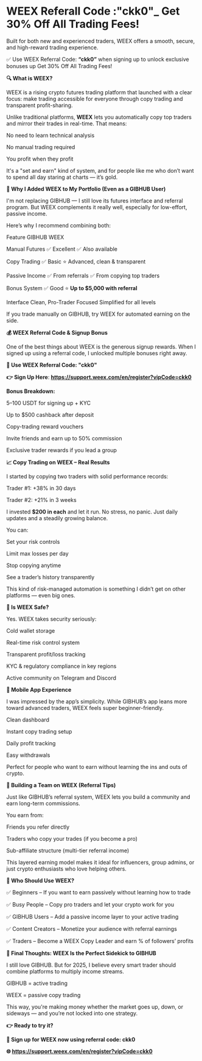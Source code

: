 # WEEX Referall Code :"ckk0"_ Get 30% Off All Trading Fees!

Built for both new and experienced traders, WEEX offers a smooth, secure, and high-reward trading experience.

✅ Use WEEX Referral Code: **“ckk0”** when signing up to unlock exclusive bonuses up Get 30% Off All Trading Fees!

**🔍 What is WEEX?**

WEEX is a rising crypto futures trading platform that launched with a clear focus: make trading accessible for everyone through copy trading and transparent profit-sharing.

Unlike traditional platforms, **WEEX** lets you automatically copy top traders and mirror their trades in real-time. That means:

No need to learn technical analysis

No manual trading required

You profit when they profit

It's a "set and earn" kind of system, and for people like me who don’t want to spend all day staring at charts — it’s gold.

**🚀 Why I Added WEEX to My Portfolio (Even as a GIBHUB User)**

I'm not replacing GIBHUB — I still love its futures interface and referral program. But WEEX complements it really well, especially for low-effort, passive income.

Here’s why I recommend combining both:

Feature	GIBHUB  	WEEX

Manual Futures	✅ Excellent	✅ Also available

Copy Trading	✅ Basic	⭐ Advanced, clean & transparent

Passive Income	✅ From referrals	✅ From copying top traders

Bonus System	✅ Good	⭐ **Up to $5,000 with referral**

Interface	Clean, Pro-Trader Focused	Simplified for all levels

If you trade manually on GIBHUB, try WEEX for automated earning on the side.

**💰 WEEX Referral Code & Signup Bonus**

One of the best things about WEEX is the generous signup rewards. When I signed up using a referral code, I unlocked multiple bonuses right away.

**🎁 Use WEEX Referral Code: "ckk0"**

**👉 Sign Up Here**: **https://support.weex.com/en/register?vipCode=ckk0**

**Bonus Breakdown:**

$5–$100 USDT for signing up + KYC

Up to $500 cashback after deposit

Copy-trading reward vouchers

Invite friends and earn up to 50% commission

Exclusive trader rewards if you lead a group

**📈 Copy Trading on WEEX – Real Results**

I started by copying two traders with solid performance records:

Trader #1: +38% in 30 days

Trader #2: +21% in 3 weeks

I invested **$200 in each** and let it run. No stress, no panic. Just daily updates and a steadily growing balance.

You can:

Set your risk controls

Limit max losses per day

Stop copying anytime

See a trader’s history transparently

This kind of risk-managed automation is something I didn’t get on other platforms — even big ones.

**🔐 Is WEEX Safe?**

Yes. WEEX takes security seriously:

Cold wallet storage

Real-time risk control system

Transparent profit/loss tracking

KYC & regulatory compliance in key regions

Active community on Telegram and Discord

**📱 Mobile App Experience**

I was impressed by the app’s simplicity. While GIBHUB’s app leans more toward advanced traders, WEEX feels super beginner-friendly.

Clean dashboard

Instant copy trading setup

Daily profit tracking

Easy withdrawals

Perfect for people who want to earn without learning the ins and outs of crypto.

**👥 Building a Team on WEEX (Referral Tips)**

Just like GIBHUB’s referral system, WEEX lets you build a community and earn long-term commissions.

You earn from:

Friends you refer directly

Traders who copy your trades (if you become a pro)

Sub-affiliate structure (multi-tier referral income)

This layered earning model makes it ideal for influencers, group admins, or just crypto enthusiasts who love helping others.

**🎯 Who Should Use WEEX?**

✅ Beginners – If you want to earn passively without learning how to trade

✅ Busy People – Copy pro traders and let your crypto work for you

✅ GIBHUB Users – Add a passive income layer to your active trading

✅ Content Creators – Monetize your audience with referral earnings

✅ Traders – Become a WEEX Copy Leader and earn % of followers’ profits

**📌 Final Thoughts: WEEX Is the Perfect Sidekick to GIBHUB**

I still love GIBHUB. But for 2025, I believe every smart trader should combine platforms to multiply income streams.

GIBHUB = active trading

WEEX = passive copy trading

This way, you're making money whether the market goes up, down, or sideways — and you’re not locked into one strategy.

**👉 Ready to try it?**

**🔗 Sign up for WEEX now using referral code: ckk0**

**🌐 https://support.weex.com/en/register?vipCode=ckk0**



